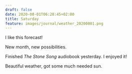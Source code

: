 ```yaml
---
draft: false
date: 2020-08-01T06:28:45+02:00
title: Saturday
feature: images/journal/weather_20200801.png
---
```


I like this forecast!

New month, new possibilities.

Finished *The Stone Song* audiobook yesterday. I enjoyed it!

Beautiful weather, got some much needed sun.
